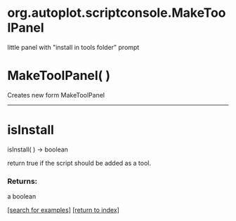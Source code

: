 # org.autoplot.scriptconsole.MakeToolPanel

little panel with "install in tools folder" prompt

# MakeToolPanel( )
Creates new form MakeToolPanel

***
<a name="isInstall"></a>
# isInstall
isInstall(  ) &rarr; boolean

return true if the script should be added as a tool.

### Returns:
a boolean


<a href="https://github.com/autoplot/dev/search?q=isInstall&unscoped_q=isInstall">[search for examples]</a>
<a href="https://github.com/autoplot/documentation/blob/master/javadoc/index-all.md">[return to index]</a>

